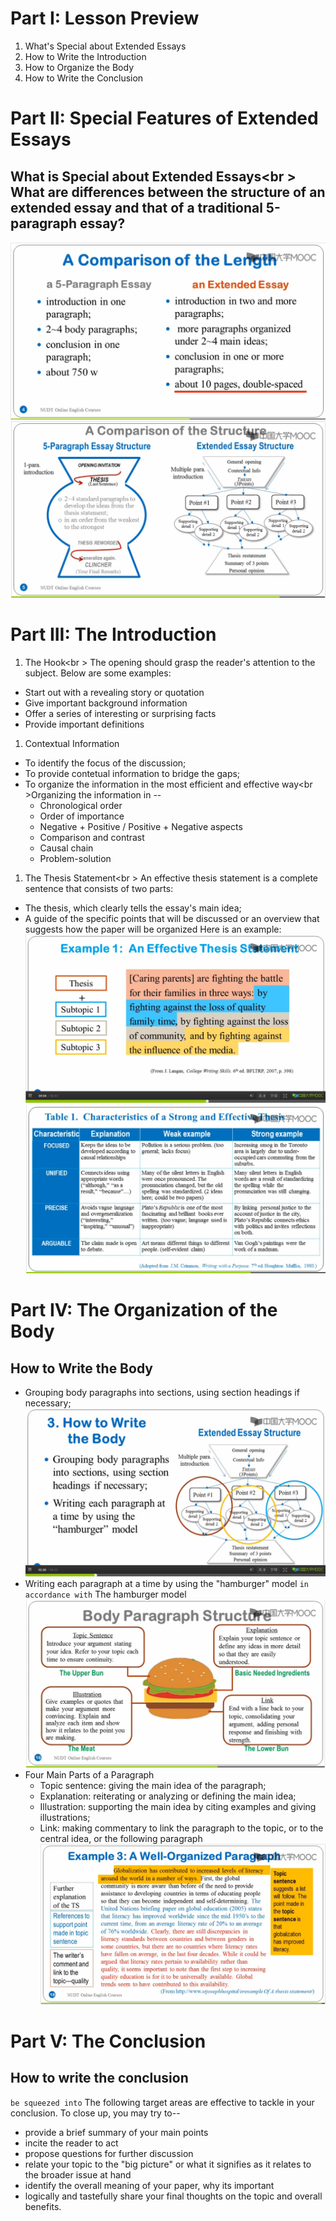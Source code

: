 # Part I: Lesson Preview
1. What's Special about Extended Essays
1. How to Write the Introduction
1. How to Organize the Body
1. How to Write the Conclusion

# Part II: Special Features  of Extended Essays
## What is Special about Extended Essays<br \> What are differences between the structure of an extended essay and that of a traditional 5-paragraph essay?
![Alt text](./pic/24speext_p1.png)
![Alt text](./pic/24speext_p2.png)

# Part III: The Introduction
1. The Hook<br \> The opening should grasp the reader's attention to the subject. Below are some examples:
  * Start out with a revealing story or quotation
  * Give important background information
  * Offer a series of interesting or surprising facts
  * Provide important definitions
1. Contextual Information
  * To identify the focus of the discussion;
  * To provide contetual information to bridge the gaps;
  * To organize the information in the most efficient and effective way<br \>Organizing the information in --
    - Chronological order
    - Order of importance
    - Negative + Positive / Positive + Negative aspects
    - Comparison and contrast
    - Causal chain
    - Problem-solution
1. The Thesis Statement<br \> An effective thesis statement is a complete sentence that consists of two parts:
  * The thesis, which clearly tells the essay's main idea;
  * A guide of the specific points that will be discussed or an overview that suggests how the paper will be organized
  Here is an example:
  ![Alt text](./pic/24thesta_p1.png)
  ![Alt text](./pic/24intro_p1.png)

# Part IV: The Organization of the Body
## How to Write the Body
  * Grouping body paragraphs into sections, using section headings if necessary;
  ![Alt text](./pic/24body_p1.png)
  * Writing each paragraph at a time by using the "hamburger" model `in accordance with`
  The hamburger model
  ![Alt text](./pic/24hamburger_p1.png)
  * Four Main Parts of a Paragraph
    - Topic sentence: giving the main idea of the paragraph;
    - Explanation: reiterating or analyzing or defining the main idea;
    - Illustration: supporting the main idea by citing examples and giving illustrations;
    - Link: making commentary to link the paragraph to the topic, or to the central idea, or the following paragraph
  ![Alt text](./pic/24exam3.png)

# Part V: The Conclusion
## How to write the conclusion 
`be squeezed into`
The following target areas are effective to tackle in your conclusion. To close up, you may try to--
  * provide a brief summary of your main points
  * incite the reader to act
  * propose questions for further discussion
  * relate your topic to the "big picture" or what it signifies as it relates to the broader issue at hand
  * identify the overall meaning of your paper, why its important
  * logically and tastefully share your final thoughts on the topic and overall benefits.

